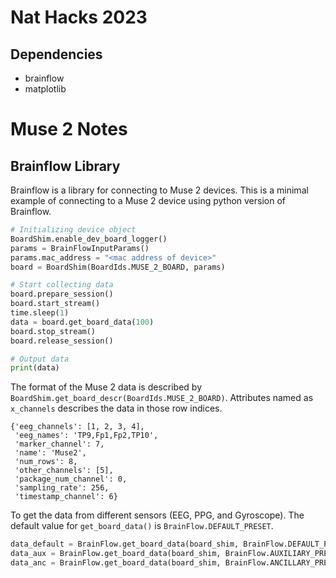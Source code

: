 # Nat Hacks 2023
## Dependencies
 + brainflow
 + matplotlib

# Muse 2 Notes
## Brainflow Library

Brainflow is a library for connecting to Muse 2 devices. 
This is a minimal example of connecting to a Muse 2 device using python version of Brainflow.

```python
# Initializing device object
BoardShim.enable_dev_board_logger()
params = BrainFlowInputParams()
params.mac_address = "<mac address of device>"
board = BoardShim(BoardIds.MUSE_2_BOARD, params)

# Start collecting data
board.prepare_session()
board.start_stream()
time.sleep(1)
data = board.get_board_data(100)
board.stop_stream()
board.release_session()

# Output data
print(data)
```

The format of the Muse 2 data is described by `BoardShim.get_board_descr(BoardIds.MUSE_2_BOARD)`. Attributes named as `x_channels` describes the data in those row indices. 
```
{'eeg_channels': [1, 2, 3, 4],
 'eeg_names': 'TP9,Fp1,Fp2,TP10',
 'marker_channel': 7,
 'name': 'Muse2',
 'num_rows': 8,
 'other_channels': [5],
 'package_num_channel': 0,
 'sampling_rate': 256,
 'timestamp_channel': 6}
```

To get the data from different sensors (EEG, PPG, and Gyroscope). The default value for `get_board_data()` is `BrainFlow.DEFAULT_PRESET`.
```python
data_default = BrainFlow.get_board_data(board_shim, BrainFlow.DEFAULT_PRESET) # contains eeg data
data_aux = BrainFlow.get_board_data(board_shim, BrainFlow.AUXILIARY_PRESET) # contains accel and gyro data
data_anc = BrainFlow.get_board_data(board_shim, BrainFlow.ANCILLARY_PRESET) # contains ppg data
```